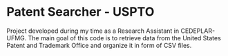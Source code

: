 # Patent Searcher - USPTO
Project developed during my time as a Research Assistant in CEDEPLAR-UFMG. The main goal of this code is to retrieve data from the United States Patent and Trademark Office and organize it in form of CSV files.
